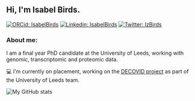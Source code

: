 ## Hi, I'm Isabel Birds.

[![ORCid: IsabelBirds](https://img.shields.io/badge/ORCiD-Isabel%20Birds-green&)](https://orcid.org/0000-0001-8173-3879)
[![Linkedin: IsabelBirds](https://img.shields.io/badge/-IsabelBirds-blue?style=flat-square&logo=Linkedin&logoColor=white&link=https://www.linkedin.com/in/isabel-birds-90ab05123/)](https://www.linkedin.com/in/isabel-birds-90ab05123/)
[![Twitter: IzBirds](https://img.shields.io/twitter/follow/IzBirds?style=social)](https://twitter.com/IzBirds)

### About me:

I am a final year PhD candidate at the University of Leeds, working with genomic, transcriptomic and proteomic data.

:computer: I’m currently on placement, working on the [DECOVID project](https://www.decovid.org/) as part of the University of Leeds team. 

![My GitHub stats](https://github-readme-stats.vercel.app/api?username=IsabelBirds&count_private=true&show_icons=true&theme=vue&hide_rank=TRUE)
